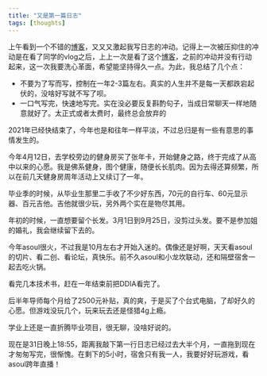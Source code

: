 ```yaml
---
title: "又是第一篇日志"
tags: [thoughts]
---
```


<!--more-->

上午看到一个不错的[博客](https://ruiguo.me/)，又又又激起我写日志的冲动。记得上一次被压抑住的冲动是在看了同学的vlog之后，上上一次是看了这个[博客](https://th3charlie.github.io/archive/)，之前的冲动并没有行动起来，这一次我要洗心革面，希望能坚持得久一点。为此，我总结了几个点：

* 不要为了写而写，控制在一年2-3篇左右。真实的人生并不是每一天都跌宕起伏的，没啥好写就不写了呗。
* 一口气写完，快速地写完。实在没必要反复斟酌句子，当成日常聊天一样地随意就好了。太正式或者太费时，最终总会放弃的

2021年已经快结束了，今年也是和往年一样平淡，不过总归是有一些有意思的事情发生的。

今年4月12日，去学校旁边的健身房买了张年卡，开始健身之路，终于完成了从高中以来的心愿。我是佛系健身，图个健康，随便长长肌肉。因为去得还算频繁，所以在前几天健身房周年活动上又续订了一年。

毕业季的时候，从毕业生那里二手收了不少好东西，70元的自行车、60元显示器、百元吉他。吉他就很少玩，另外两个实在是物尽其用。 

年初的时候，一直想要留个长发。3月1日到9月25日，没剪过头发。要不是参加姐的婚礼，我会继续留下去的。

今年asoul很火，不过我是10月左右才开始入迷的。偶像还是好啊，天天看asoul的切片、看二创、看论坛，真快乐。前不久asoul和小龙坎联动，还和隔壁宿舍一起去吃火锅。

看完几本技术书，赶在一年结束前把DDIA看完了。

后半年导师每个月给了2500元补贴，真的爽，于是买了个台式电脑，了却好久的心愿。但游戏没玩几个，玩来玩去还是怪猎4g上瘾。

学业上还是一直折腾毕业项目，很无聊，没啥好说的。

现在是31日晚上18:55，距离我敲下第一行日志已经过去大半个月，一直拖到现在才匆匆写完，很惭愧。在剩下的5小时，宿舍只有我一人，我要好好玩游戏，看asoul跨年直播！
